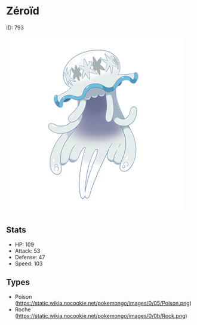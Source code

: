 # Zéroïd


ID: 793

![](https://raw.githubusercontent.com/PokeAPI/sprites/master/sprites/pokemon/other/official-artwork/793.png "Zéroïd")

## Stats


 - HP: 109
 - Attack: 53
 - Defense: 47
 - Speed: 103

## Types


 - Poison (https://static.wikia.nocookie.net/pokemongo/images/0/05/Poison.png)
 - Roche (https://static.wikia.nocookie.net/pokemongo/images/0/0b/Rock.png)
